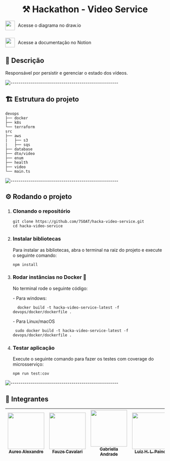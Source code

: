<h1 align="center"> ⚒️ Hackathon - Video Service</h1>

<p align="left">
  <a href="https://viewer.diagrams.net/index.html?tags=%7B%7D&lightbox=1&highlight=0000ff&layers=1&nav=1&title=hackathon-video-framer.drawio#Uhttps%3A%2F%2Fdrive.google.com%2Fuc%3Fid%3D1iZKwTulRhUoC2yItYfIwjQlRbT8_YyDv%26export%3Ddownload#%7B%22pageId%22%3A%22Kp5rze23rEPJkmFxVfdC%22%7D" 
     style="display: inline-flex; align-items: center; text-decoration: none; margin-bottom: 10px;">
    <img src="https://upload.wikimedia.org/wikipedia/commons/3/3e/Diagrams.net_Logo.svg" width="30" style="vertical-align: middle; margin-right: 10px;">
    <span> Acesse o diagrama no draw.io</span>
  </a> 
  <br>

  <a href="https://www.notion.so/Hackathon-Extra-o-de-Frames-17eebb738629801bb3dcf92ab0b4d4fc" 
     style="display: inline-flex; align-items: center; text-decoration: none;">
    <img src="https://upload.wikimedia.org/wikipedia/commons/4/45/Notion_app_logo.png" width="30" style="vertical-align: middle; margin-right: 10px;">
    <span> Acesse a documentação no Notion</span>
  </a>
</p>

<h2 id="quality-gate"> 📃 Descrição </h2>

<p align="justify">
  Responsável por persistir e gerenciar o estado dos vídeos.
</p>

![-----------------------------------------------------](https://raw.githubusercontent.com/andreasbm/readme/master/assets/lines/rainbow.png)

<h2>🏗️ Estrutura do projeto</h2>

```
devops
├── docker
├── k8s
└── terraform
src
├── aws
|   ├── s3
|   ├── sqs
├── database
├── dto/video
├── enum
├── health
├── video
└── main.ts
```

![-----------------------------------------------------](https://raw.githubusercontent.com/andreasbm/readme/master/assets/lines/rainbow.png)

<h2 id="requisitos"> ⚙️ Rodando o projeto</h2>

<ol start="1">
  <li>
    <h3>Clonando o repositório</h3>

    git clone https://github.com/7SOAT/hacka-video-service.git
    cd hacka-video-service
  </li>
  <li>
    <h3>Instalar bibliotecas</h3>
    <p>Para instalar as bibliotecas, abra o terminal na raiz do projeto e execute o seguinte comando:</p>

    npm install
  </li>
  <li>
    <h3> Rodar instâncias no Docker 🚢</h3>
    <p>No terminal rode o seguinte código:</p>
    <p> - Para windows:</p>

      docker build -t hacka-video-service-latest -f devops/docker/dockerfile .

   <p> - Para Linux/macOS</p>

     sudo docker build -t hacka-video-service-latest -f devops/docker/dockerfile .


  <li>
    <h3>Testar aplicação</h3>
    <p>Execute o seguinte comando para fazer os testes com coverage do microsserviço:</p>

    npm run test:cov
  </li>

</ol>


![-----------------------------------------------------](https://raw.githubusercontent.com/andreasbm/readme/master/assets/lines/rainbow.png)

<h2 id="requisitos"> 👤 Integrantes</h2>

[<img src="https://avatars.githubusercontent.com/u/76217994?v=4" width=115 > <br> <sub> Aureo Alexandre </sub>](https://github.com/Aureo-Bueno) | [<img src="https://avatars.githubusercontent.com/u/97612275?v=4" width=115 > <br> <sub> Fauze Cavalari </sub>](https://github.com/devfauze) | [<img src="https://avatars.githubusercontent.com/u/53823656?v=4" width=115 > <br> <sub> Gabriella Andrade </sub>](https://github.com/GabiAndradeD) | [<img src="https://avatars.githubusercontent.com/u/61785785?v=4" width=115 > <br> <sub> Luiz H. L. Paino </sub>](https://github.com/luizhlpaino) |
| :---: | :---: | :---: | :---: |
